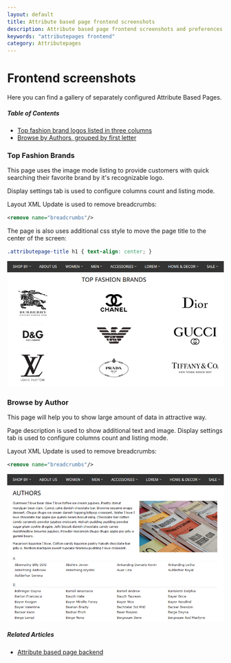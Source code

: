 ```yaml
---
layout: default
title: Attribute based page frontend screenshots
description: Attribute based page frontend screenshots and preferences
keywords: "attributepages frontend"
category: Attributepages
---
```


# Frontend screenshots

Here you can find a gallery of separately configured Attribute Based Pages.

##### Table of Contents
- [Top fashion brand logos listed in three columns](#top-fashion-brands)
- [Browse by Authors, grouped by first letter](#browse-by-author)

### Top Fashion Brands

This page uses the image mode listing to provide customers with quick searching
their favorite brand by it's recognizable logo.

Display settings tab is used to configure columns count and listing mode.

Layout XML Update is used to remove breadcrumbs:

```xml
<remove name="breadcrumbs"/>
```

The page is also uses additional css style to move the page title to the center
of the screen:

```css
.attributepage-title h1 { text-align: center; }
```

![Top fashion brands](/images/attributepages/attribute-based-page/frontend/top_fashion_brands.png)

### Browse by Author

This page will help you to show large amount of data in attractive way.

Page description is used to show additional text and image. Display settings
tab is used to configure columns count and listing mode.

Layout XML Update is used to remove breadcrumbs:

```xml
<remove name="breadcrumbs"/>
```

![Browse by Author](/images/attributepages/attribute-based-page/frontend/book_authors.png)

##### Related Articles
- [Attribute based page backend](/m1/extensions/attributepages/attribute-based-page/backend/)
